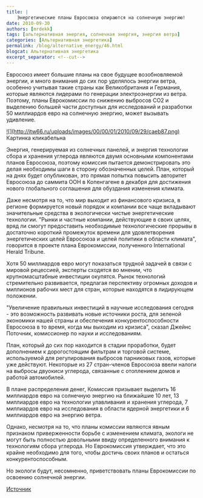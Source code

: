 ```yaml
---
title: |
    Энергетические планы Евросоюза опираются на солнечную энергию!
date: 2010-09-30
authors: [mrdekk]
tags: [альтернативная энергия, солнечная энергия, энергия ветра]
categories: [Альтернативная энергетика]
permalink: /blog/alternative_energy/46.html
blogcat: Альтернативная энергетика
excerpt_separator: <!--cut-->
---
```


Евросоюз имеет большие планы на свое будущее возобновляемой энергии, и много внимания до сих пор уделялось энергии ветра, особенно учитывая такие страны как Великобритания и Германия, которые являются лидерами по генерации электроэнергии из ветра. Поэтому, планы Еврокомиссии по снижению выбросов СО2 и выделению большей части доступных для исследований и разработки 50 миллиардов евро на солнечную энергию, может вызывать удивление.

<a href="http://itw66.ru/files/PowerEU-SolarPower.png">
![](http://itw66.ru/uploads/images/00/00/01/2010/09/29/caeb87.png)
</a>
Картинка кликабельна


<!--cut-->


Энергия, генерируемая из солнечных панелей, и энергия технологии сбора и хранения углерода являются двумя основными компонентами планов Евросоюза, поэтому комиссия пытается демонстрировать это делая необходимы шаги в сторону обозначенных целей. План, который на днях будет опубликован, это прямая попытка повысить авторитет Евросоюза до саммита ООН в Копенгагене  в декабря для достижения нового глобального соглашения для обуздания изменения климата.

Даже несмотря на то, что мир выходит из финансового кризиса, в регионе формируется новый порядок и компании все чаще вкладывают значительные средства в экологически чистые энергетические технологии. "Рынки и частные компании, действующие в своих целях, вряд ли смогут предоставить необходимые технологические прорывы в достаточно короткий промежуток времени для удовлетворения энергетических целей Евросоюза и целей политики в области климата", говорится в проекте плана Еврокомиссии, полученного International Herald Tribune. 

Хотя 50 миллиардов евро могут показаться трудной задачей в связи с мировой рецессией, эксперты сходятся во мнении, что крупномасштабные инвестиции окупятся. Рынок технологий стремительно развивается, предлагая перспективу огромных доходов и миллионов рабочих мест для стран, которые находятся в лидирующем положении.

"Увеличение правильных инвестиций в научные исследования сегодня - это возможность развивать новые источники роста, для зеленой экономики нашей страны и обеспечения конкурентоспособности Евросоюза в то время, когда мы выходим из кризиса", сказал Джейнс Поточник, комиссионер по науки и исследованиям.

План, который до сих пор находится в стадии проработки, будет дополнением к дорогостоящим фильтрам и торговой системе, используемой для регулирования выбросов парниковых газов, которые уже действуют. Некоторые из 27 стран-членов Евросоюза ввели налоги на выбросы двуокиси углерода, связанные с отоплением домов и работой автомобилей.

В плане распределения денег, Комиссия призывает выделить 16 миллиардов евро на солнечную энергию на ближайшие 10 лет, 13 миллиардов евро на технологии улавливания и хранения углерода, 7 миллиардов евро на исследования в области ядерной энергетики и 6 миллиардов евро на энергию ветра.

Однако, несмотря на то, что планы комиссии являются явным признаком приверженности борьбе с изменением климата, экологи не могут быть полностью довольными ввиду определенного внимания к технологиям сбора углерода. Но Еврокомиссия утверждает, что это крайне необходимо для того, чтобы достичь своих планов и остаться конкурентоспособным.

Но экологи будут, несомненно, приветствовать планы Еврокомиссии по освоению солнечной энергии.

[Источник](http://www.ngpowereu.com/news/newseu-energy-plans-solar-power/)
